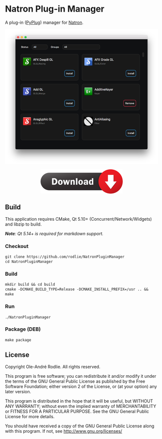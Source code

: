 # Natron Plug-in Manager

A plug-in ([PyPlug](https://github.com/NatronGitHub/natron-plugins)) manager for [Natron](https://github.com/NatronGitHub/Natron).

![screenshot](docs/screenshot.png)

<p align="center">
    <a href="https://github.com/rodlie/NatronPluginManager/releases/latest" target="_blank"><img src="docs/download.png"></a>
</p>

## Build

This application requires CMake, Qt 5.10+ (Concurrent/Network/Widgets) and libzip to build.

***Note**: Qt 5.14+ is required for markdown support.*

### Checkout
```
git clone https://github.com/rodlie/NatronPluginManager
cd NatronPluginManager
```

### Build
```
mkdir build && cd build
cmake -DCMAKE_BUILD_TYPE=Release -DCMAKE_INSTALL_PREFIX=/usr .. && make
```

### Run

```
./NatronPluginManager
```

### Package (DEB)
```
make package
```

## License

Copyright Ole-André Rodlie. All rights reserved.

This program is free software; you can redistribute it and/or modify it under the terms of the GNU General Public License as published by the Free Software Foundation; either version 2 of the License, or (at your option) any later version.

This program is distributed in the hope that it will be useful, but WITHOUT ANY WARRANTY; without even the implied warranty of MERCHANTABILITY or FITNESS FOR A PARTICULAR PURPOSE.  See the GNU General Public License for more details.

You should have received a copy of the GNU General Public License along with this program.  If not, see <http://www.gnu.org/licenses/>
